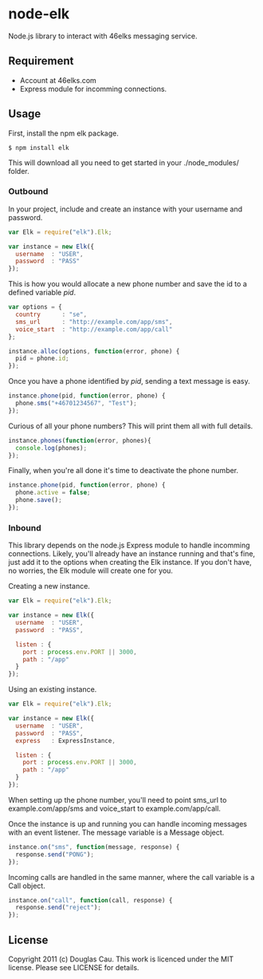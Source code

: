 # node-elk

Node.js library to interact with 46elks messaging service.

## Requirement

* Account at 46elks.com
* Express module for incomming connections.

## Usage

First, install the npm elk package.

```
$ npm install elk
```

This will download all you need to get started in your ./node_modules/ folder.

### Outbound

In your project, include and create an instance with your username and password.

```javascript
var Elk = require("elk").Elk;

var instance = new Elk({
  username  : "USER",
  password  : "PASS"
});
```

This is how you would allocate a new phone number and save the id to a defined variable *pid*.

```javascript
var options = {
  country      : "se",
  sms_url      : "http://example.com/app/sms",
  voice_start  : "http://example.com/app/call"
};

instance.alloc(options, function(error, phone) {
  pid = phone.id;
});
```

Once you have a phone identified by *pid*, sending a text message is easy.

```javascript
instance.phone(pid, function(error, phone) {
  phone.sms("+46701234567", "Test");
});
```

Curious of all your phone numbers? This will print them all with full details.

```javascript
instance.phones(function(error, phones){
  console.log(phones);
});
```

Finally, when you're all done it's time to deactivate the phone number.

```javascript
instance.phone(pid, function(error, phone) {
  phone.active = false;
  phone.save();
});
```

### Inbound

This library depends on the node.js Express module to handle incomming connections. Likely, you'll already have an instance running and that's fine, just add it to the options when creating the Elk instance. If you don't have, no worries, the Elk module will create one for you.

Creating a new instance.

```javascript
var Elk = require("elk").Elk;

var instance = new Elk({
  username  : "USER",
  password  : "PASS",

  listen : {
	port : process.env.PORT || 3000,
	path : "/app"
  }
});
```

Using an existing instance.

```javascript
var Elk = require("elk").Elk;

var instance = new Elk({
  username  : "USER",
  password  : "PASS",
  express   : ExpressInstance,

  listen : {
	port : process.env.PORT || 3000,
	path : "/app"
  }
});
```

When setting up the phone number, you'll need to point sms_url to example.com/app/sms and voice_start to example.com/app/call.

Once the instance is up and running you can handle incoming messages with an event listener. The message variable is a Message object.

```javascript
instance.on("sms", function(message, response) {
  response.send("PONG");
});
```

Incoming calls are handled in the same manner, where the call variable is a Call object.

```javascript
instance.on("call", function(call, response) {
  response.send("reject");
});
```

## License

Copyright 2011 (c) Douglas Cau. This work is licenced under the MIT license. Please see LICENSE for details.
